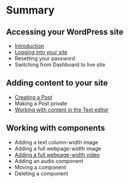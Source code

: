 # Summary

## Accessing your WordPress site

* [Introduction](README.md)
* [Logging into your site](logging-into-your-site.md)
* Resetting your password
* Switching from Dashboard to live site

## Adding content to your site

* [Creating a Post](adding-content-to-your-site/creating-a-post.md)
* Making a Post private
* [Working with content in the Text editor](adding-content-to-your-site/working-with-content-in-the-text-editor.md)

## Working with components

* Adding a text column-width image
* Adding a full webpage-width image
* [Adding a full webpage-width video](adding-content-to-your-site/adding-a-full-webpage-width-video.md)
* Adding an audio component
* Moving a component
* Deleting a component

